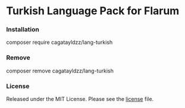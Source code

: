 # Turkish Language Pack for Flarum

### Installation
composer require cagatayldzz/lang-turkish

### Remove
composer remove cagatayldzz/lang-turkish

### License
Released under the MIT License. Please see the [license](LICENSE) file.
